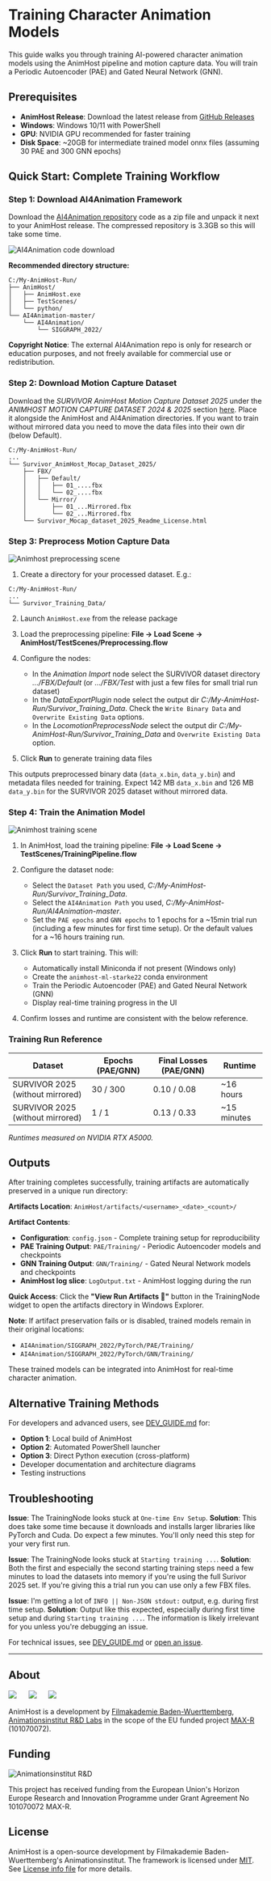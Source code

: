 # Training Character Animation Models

This guide walks you through training AI-powered character animation models using the AnimHost pipeline and motion capture data. You will train a Periodic Autoencoder (PAE) and Gated Neural Network (GNN).

## Prerequisites

- **AnimHost Release**: Download the latest release from [GitHub Releases](https://github.com/FilmakademieRnd/AnimHost/releases)
- **Windows**: Windows 10/11 with PowerShell
- **GPU**: NVIDIA GPU recommended for faster training
- **Disk Space**: ~20GB for intermediate trained model onnx files (assuming 30 PAE and 300 GNN epochs)

## Quick Start: Complete Training Workflow

### Step 1: Download AI4Animation Framework

Download the [AI4Animation repository](https://github.com/sebastianstarke/AI4Animation) code as a zip file and unpack it next to your AnimHost release. The compressed repository is 3.3GB so this will take some time.

![AI4Animation code download](doc/resources/ai4animation_code_download_zip.png)

**Recommended directory structure:**
```
C:/My-AnimHost-Run/
├── AnimHost/
│   ├── AnimHost.exe
│   ├── TestScenes/
│   └── python/
└── AI4Animation-master/
    └── AI4Animation/
        └── SIGGRAPH_2022/
```

**Copyright Notice**: The external AI4Animation repo is only for research or education purposes, and not freely available for commercial use or redistribution.

### Step 2: Download Motion Capture Dataset

Download the *SURVIVOR AnimHost Motion Capture Dataset 2025* under the *ANIMHOST MOTION CAPTURE DATASET 2024 & 2025* section [here](https://animationsinstitut.de/en/research/projects/max-r). Place it alongside the AnimHost and AI4Animation directories. If you want to train without mirrored data you need to move the data files into their own dir (below Default).
```
C:/My-AnimHost-Run/
...
└── Survivor_AnimHost_Mocap_Dataset_2025/
    ├── FBX/
    │   ├── Default/
    │   │   ├── 01_....fbx
    │   │   └── 02_....fbx
    │   └── Mirror/
    │       ├── 01_...Mirrored.fbx
    │       └── 02_...Mirrored.fbx
    └── Survivor_Mocap_dataset_2025_Readme_License.html
```

### Step 3: Preprocess Motion Capture Data

![Animhost preprocessing scene](doc/resources/animhost_preprocessing_scene.png)

1. Create a directory for your processed dataset. E.g.:
```
C:/My-AnimHost-Run/
...
└── Survivor_Training_Data/
```

2. Launch `AnimHost.exe` from the release package

3. Load the preprocessing pipeline: **File → Load Scene → AnimHost/TestScenes/Preprocessing.flow**

4. Configure the nodes:
   - In the *Animation Import* node select the SURVIVOR dataset directory *.../FBX/Default* (or *.../FBX/Test* with just a few files for small trial run dataset)
   - In the *DataExportPlugin* node select the output dir *C:/My-AnimHost-Run/Survivor_Training_Data*. Check the `Write Binary Data` and `Overwrite Existing Data` options.
   - In the *LocomotionPreprocessNode* select the output dir *C:/My-AnimHost-Run/Survivor_Training_Data* and `Overwrite Existing Data` option.

5. Click **Run** to generate training data files

This outputs preprocessed binary data (`data_x.bin`, `data_y.bin`) and metadata files needed for training. Expect 142 MB `data_x.bin` and 126 MB `data_y.bin` for the SURVIVOR 2025 dataset without mirrored data.

### Step 4: Train the Animation Model

![Animhost training scene](doc/resources/animhost_training_scene.png)

1. In AnimHost, load the training pipeline: **File → Load Scene → TestScenes/TrainingPipeline.flow**

2. Configure the dataset node:
    - Select the `Dataset Path` you used, *C:/My-AnimHost-Run/Survivor_Training_Data*.
    - Select the `AI4Animation Path` you used, *C:/My-AnimHost-Run/AI4Animation-master*.
    - Set the `PAE epochs` and `GNN epochs` to 1 epochs for a ~15min trial run (including a few minutes for first time setup). Or the default values for a ~16 hours training run.

3. Click **Run** to start training. This will:
    - Automatically install Miniconda if not present (Windows only)
    - Create the `animhost-ml-starke22` conda environment
    - Train the Periodic Autoencoder (PAE) and Gated Neural Network (GNN)
    - Display real-time training progress in the UI

4. Confirm losses and runtime are consistent with the below reference.

### Training Run Reference

| Dataset | Epochs (PAE/GNN) | Final Losses (PAE/GNN) | Runtime |
|---------|------------------|------------------------|---------|
| SURVIVOR 2025 (without mirrored) | 30 / 300 | 0.10 / 0.08 | ~16 hours |
| SURVIVOR 2025 (without mirrored) | 1 / 1 | 0.13 / 0.33 | ~15 minutes |

*Runtimes measured on NVIDIA RTX A5000.*


## Outputs

After training completes successfully, training artifacts are automatically preserved in a unique run directory:

**Artifacts Location**: `AnimHost/artifacts/<username>_<date>_<count>/`


**Artifact Contents**:
- **Configuration**: `config.json` - Complete training setup for reproducibility
- **PAE Training Output**: `PAE/Training/` - Periodic Autoencoder models and checkpoints
- **GNN Training Output**: `GNN/Training/` - Gated Neural Network models and checkpoints
- **AnimHost log slice**: `LogOutput.txt` - AnimHost logging during the run

**Quick Access**: Click the **"View Run Artifacts 📁"** button in the TrainingNode widget to open the artifacts directory in Windows Explorer.

**Note**: If artifact preservation fails or is disabled, trained models remain in their original locations:
- `AI4Animation/SIGGRAPH_2022/PyTorch/PAE/Training/`
- `AI4Animation/SIGGRAPH_2022/PyTorch/GNN/Training/`

These trained models can be integrated into AnimHost for real-time character animation.


## Alternative Training Methods

For developers and advanced users, see [DEV_GUIDE.md](python/ml_framework/DEV_GUIDE.md) for:
- **Option 1**: Local build of AnimHost
- **Option 2**: Automated PowerShell launcher
- **Option 3**: Direct Python execution (cross-platform)
- Developer documentation and architecture diagrams
- Testing instructions


## Troubleshooting

**Issue**: The TrainingNode looks stuck at `One-time Env Setup`.
**Solution**: This does take some time because it downloads and installs larger libraries like PyTorch and Cuda. Do expect a few minutes. You'll only need this step for your very first run.

**Issue**: The TrainingNode looks stuck at `Starting training ...`.
**Solution**: Both the first and especially the second starting training steps need a few minutes to load the datasets into memory if you're using the full Surivor 2025 set. If you're giving this a trial run you can use only a few FBX files.

**Issue**: I'm getting a lot of `INFO || Non-JSON stdout:` output, e.g. during first time setup.
**Solution**: Output like this expected, especially during first time setup and during `Starting training ...`. The information is likely irrelevant for you unless you're debugging an issue.

For technical issues, see [DEV_GUIDE.md](python/ml_framework/DEV_GUIDE.md) or [open an issue](https://github.com/FilmakademieRnd/AnimHost/issues).

---

## About
![](/doc/resources/FA_AI_Logo.png) &nbsp;&nbsp;&nbsp;&nbsp;
![](/doc/resources/logo_rnd.jpg) &nbsp;&nbsp;&nbsp;&nbsp;
![](/doc/resources/Max-R_Logo.png)

AnimHost is a development by [Filmakademie Baden-Wuerttemberg](https://filmakademie.de/), [Animationsinstitut R&D Labs](http://research.animationsinstitut.de/) in the scope of the EU funded project [MAX-R](https://max-r.eu/) (101070072).

## Funding
![Animationsinstitut R&D](/doc/resources/EN_FundedbytheEU_RGB_POS_rs.png)

This project has received funding from the European Union's Horizon Europe Research and Innovation Programme under Grant Agreement No 101070072 MAX-R.

## License
AnimHost is a open-source development by Filmakademie Baden-Wuerttemberg's Animationsinstitut.
The framework is licensed under [MIT](LICENSE.txt). See [License info file](LICENSE_Info.txt) for more details.
